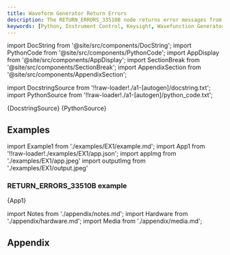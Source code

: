 ```yaml
---
title: Waveform Generator Return Errors
description: The RETURN_ERRORS_33510B node returns error messages from the WFG.
keywords: [Python, Instrument Control, Keysight, Wavefunction Generator, Function Generator, Keysight 33500B]
---
```


[//]: # (Custom component imports)

import DocString from '@site/src/components/DocString';
import PythonCode from '@site/src/components/PythonCode';
import AppDisplay from '@site/src/components/AppDisplay';
import SectionBreak from '@site/src/components/SectionBreak';
import AppendixSection from '@site/src/components/AppendixSection';

[//]: # (Docstring)

import DocstringSource from '!!raw-loader!./a1-[autogen]/docstring.txt';
import PythonSource from '!!raw-loader!./a1-[autogen]/python_code.txt';

<DocString>{DocstringSource}</DocString>
<PythonCode GLink='IO/INSTRUMENTS/FUNCTION_GENERATORS/KEYSIGHT/33XXX/ADVANCED/RETURN_ERRORS_33510B/RETURN_ERRORS_33510B.py'>{PythonSource}</PythonCode>

<SectionBreak />

    

[//]: # (Examples)

## Examples

import Example1 from './examples/EX1/example.md';
import App1 from '!!raw-loader!./examples/EX1/app.json';
import appImg from './examples/EX1/app.jpeg'
import outputImg from './examples/EX1/output.jpeg'

### RETURN_ERRORS_33510B example

<AppDisplay 
    nodeLabel='RETURN_ERRORS_33510B'
    appImg={appImg}
    outputImg={outputImg}
    >
    {App1}
</AppDisplay>

<Example1 />

<SectionBreak />
  
    

[//]: # (Appendix)

import Notes from './appendix/notes.md';
import Hardware from './appendix/hardware.md';
import Media from './appendix/media.md';

## Appendix

<AppendixSection index={0} folderPath='nodes/IO/INSTRUMENTS/FUNCTION_GENERATORS/KEYSIGHT/33XXX/ADVANCED/RETURN_ERRORS_33510B/appendix/'><Notes /></AppendixSection>
<AppendixSection index={1} folderPath='nodes/IO/INSTRUMENTS/FUNCTION_GENERATORS/KEYSIGHT/33XXX/ADVANCED/RETURN_ERRORS_33510B/appendix/'><Hardware /></AppendixSection>
<AppendixSection index={2} folderPath='nodes/IO/INSTRUMENTS/FUNCTION_GENERATORS/KEYSIGHT/33XXX/ADVANCED/RETURN_ERRORS_33510B/appendix/'><Media /></AppendixSection>



